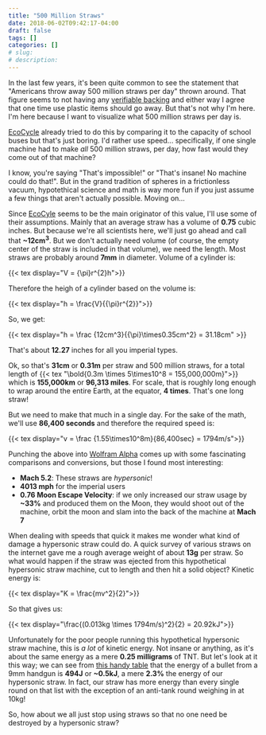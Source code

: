 ```yaml
---
title: "500 Million Straws"
date: 2018-06-02T09:42:17-04:00
draft: false
tags: []
categories: []
# slug:
# description:
---
```


In the last few years, it's been quite common to see the statement that "Americans throw away 500 million straws per day" thrown around. That figure seems to not having any [verifiable backing][reason] and either way I agree that one time use plastic items should go away. But that's not why I'm here. I'm here because I want to visualize what 500 million straws per day is.

[EcoCycle][eco] already tried to do this by comparing it to the capacity of school buses but that's just boring. I'd rather use speed... specifically, if one single machine had to make *all* 500 million straws, per day, how fast would they come out of that machine?

<!--more-->

I know, you're saying "That's impossible!" or "That's insane! No machine could do that!". But in the grand tradition of spheres in a frictionless vacuum, hypotethical science and math is way more fun if you just assume a few things that aren't actually possible. Moving on...

Since [EcoCyle][eco] seems to be the main originator of this value, I'll use some of their assumptions. Mainly that an average straw has a volume of **0.75** cubic inches. But because we're all scientists here, we'll just go ahead and call that **~12cm<sup>3</sup>**. But we don't actually need volume (of course, the empty center of the straw is included in that volume), we need the length. Most straws are probably around **7mm** in diameter. Volume of a cylinder is:

{{< tex display="V = {\pi}r^{2}h">}}

Therefore the heigh of a cylinder based on the volume is:

{{< tex display="h = \frac{V}{{\pi}r^{2}}">}}

So, we get:

{{< tex display="h = \frac {12cm^3}{{\pi}\times0.35cm^2} = 31.18cm" >}}

That's about **12.27** inches for all you imperial types.

Ok, so that's **31cm** or **0.31m** per straw and 500 million straws, for a total length of {{< tex "\bold{0.3m \times 5\times10^8 = 155,000,000m}">}} which is **155,000km** or **96,313 miles**. For scale, that is roughly long enough to wrap around the entire Earth, at the equator, **4 times**. That's one long straw!

But we need to make that much in a single day. For the sake of the math, we'll use **86,400 seconds** and therefore the required speed is:

{{< tex display="v = \frac {1.55\times10^8m}{86,400sec} = 1794m/s">}}

Punching the above into [Wolfram Alpha][wolfram] comes up with some fascinating comparisons and conversions, but those I found most interesting:

- **Mach 5.2**: These straws are *hypersonic*!
- **4013 mph** for the imperial users
- **0.76 Moon Escape Velocity**: if we only increased our straw usage by **~33%** and produced them on the Moon, they would shoot out of the machine, orbit the moon and slam into the back of the machine at **Mach 7**

When dealing with speeds that quick it makes me wonder what kind of damage a hypersonic straw could do. A quick survey of various straws on the internet gave me a rough average weight of about **13g** per straw. So what would happen if the straw was ejected from this hypothetical hypersonic straw machine, cut to length and then hit a solid object? Kinetic energy is:

{{< tex display="K = \frac{mv^2}{2}">}}

So that gives us:

{{< tex display="\frac{(0.013kg \times 1794m/s)^2}{2} = 20.92kJ">}}

Unfortunately for the poor people running this hypothetical hypersonic straw machine, this is *a lot* of kinetic energy. Not insane or anything, as it's about the same energy as a mere **0.25 milligrams** of TNT. But let's look at it this way; we can see from [this handy table][muzzle_energy] that the energy of a bullet from a 9mm handgun is **494J** or **~0.5kJ**, a mere **2.3%** the energy of our hypersonic straw. In fact, our straw has more energy than every single round on that list with the exception of an anti-tank round weighing in at 10kg!

So, how about we all just stop using straws so that no one need be destroyed by a hypersonic straw?


[reason]: http://reason.com/blog/2018/01/25/california-bill-would-criminalize-restau
[eco]: http://www.ecocycle.org/bestrawfree/faqs
[wolfram]: http://www.wolframalpha.com/input/?i=1.55e8+meters+%2F+86,400+seconds
[muzzle_energy]: https://en.wikipedia.org/wiki/Muzzle_energy#Typical_muzzle_energies_of_common_firearms_and_cartridges